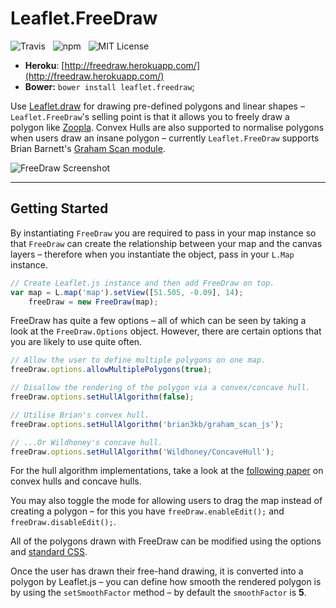 Leaflet.FreeDraw
================

![Travis](http://img.shields.io/travis/Wildhoney/Leaflet.FreeDraw.svg?style=flat)
&nbsp;
![npm](http://img.shields.io/npm/v/leaflet.freedraw.svg?style=flat)
&nbsp;
![MIT License](http://img.shields.io/badge/license-MIT-lightgrey.svg?style=flat)

* **Heroku**: [http://freedraw.herokuapp.com/](http://freedraw.herokuapp.com/)
* **Bower:** `bower install leaflet.freedraw`;

Use [Leaflet.draw](https://github.com/Leaflet/Leaflet.draw) for drawing pre-defined polygons and linear shapes &ndash; `Leaflet.FreeDraw`'s selling point is that it allows you to freely draw a polygon like [Zoopla](http://www.zoopla.co.uk/for-sale/map/property/london/?include_retirement_homes=true&include_shared_ownership=true&new_homes=include&q=London&results_sort=newest_listings&search_source=home&pn=1&view_type=map). Convex Hulls are also supported to normalise polygons when users draw an insane polygon &ndash; currently `Leaflet.FreeDraw` supports Brian Barnett's [Graham Scan module](https://github.com/brian3kb/graham_scan_js).

![FreeDraw Screenshot](http://i.imgur.com/aCt4xCf.png)

---

## Getting Started

By instantiating `FreeDraw` you are required to pass in your map instance so that `FreeDraw` can create the relationship between your map and the canvas layers &ndash; therefore when you instantiate the object, pass in your `L.Map` instance.

```javascript
// Create Leaflet.js instance and then add FreeDraw on top.
var map = L.map('map').setView([51.505, -0.09], 14);
    freeDraw = new FreeDraw(map);
```

FreeDraw has quite a few options &ndash; all of which can be seen by taking a look at the `FreeDraw.Options` object. However, there are certain options that you are likely to use quite often.

```javascript
// Allow the user to define multiple polygons on one map.
freeDraw.options.allowMultiplePolygons(true);

// Disallow the rendering of the polygon via a convex/concave hull.
freeDraw.options.setHullAlgorithm(false);

// Utilise Brian's convex hull.
freeDraw.options.setHullAlgorithm('brian3kb/graham_scan_js');

// ...Or Wildhoney's concave hull.
freeDraw.options.setHullAlgorithm('Wildhoney/ConcaveHull');
```

For the hull algorithm implementations, take a look at the [following paper](http://ubicomp.algoritmi.uminho.pt/local/concavehull.html) on convex hulls and concave hulls.

You may also toggle the mode for allowing users to drag the map instead of creating a polygon &ndash; for this you have `freeDraw.enableEdit();` and `freeDraw.disableEdit();`.

All of the polygons drawn with FreeDraw can be modified using the options and [standard CSS](http://tutorials.jenkov.com/svg/svg-and-css.html).

Once the user has drawn their free-hand drawing, it is converted into a polygon by Leaflet.js &ndash; you can define how smooth the rendered polygon is by using the `setSmoothFactor` method &ndash; by default the `smoothFactor` is **5**.